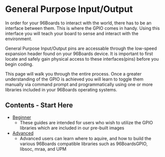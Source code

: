 # General Purpose Input/Output

In order for your 96Boards to interact with the world, there has to be an
interface between them. This is where the GPIO comes in handy. Using this       
interface you will teach your board to sense and interact with the
environment.

General Purpose Input/Output pins are accessable through the low-speed
expansion header found on your 96Boards device. It is important to first locate
and safely gain physical access to these interfaces(pins) before you begin
coding.

This page will walk you through the entire process. Once a greater
understanding of the GPIO is achieved you will learn to toggle them manually
via command prompt and programmatically using one or more libraries included
in your 96Boards operating systems.

## Contents - Start Here

- [Beginner](96BoardsGPIO.README.md)
   - These guides are intended for users who wish to utilize the GPIO libraries which are included in our pre-built images
- [Advanced](Libsoc/README.md)
   - Advanced users can learn where to aquire, and how to build the various 96Boards compatible libraries such as 96BoardsGPIO, libsoc, mraa, and UPM